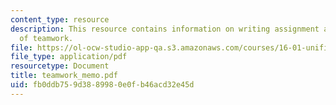 ```yaml
---
content_type: resource
description: This resource contains information on writing assignment addressing issues
  of teamwork.
file: https://ol-ocw-studio-app-qa.s3.amazonaws.com/courses/16-01-unified-engineering-i-ii-iii-iv-fall-2005-spring-2006/fb0ddb759d3889980e0fb46acd32e45d_teamwork_memo.pdf
file_type: application/pdf
resourcetype: Document
title: teamwork_memo.pdf
uid: fb0ddb75-9d38-8998-0e0f-b46acd32e45d
---
```

